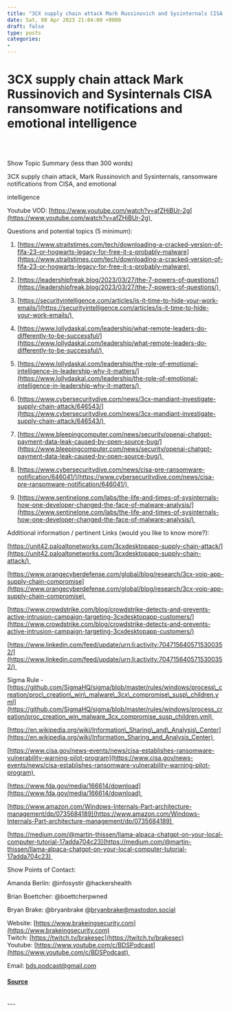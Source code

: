```yaml
---
title: "3CX supply chain attack Mark Russinovich and Sysinternals CISA ransomware notifications and emotional intelligence"
date: Sat, 08 Apr 2023 21:04:00 +0000
draft: false
type: posts
categories: 
- 
---
```

# 3CX supply chain attack Mark Russinovich and Sysinternals CISA ransomware notifications and emotional intelligence

<br/>

<br/>
 

Show Topic Summary (less than 300 words)

3CX supply chain attack, Mark Russinovich and Sysinternals, ransomware notifications from CISA, and emotional

intelligence

Youtube VOD: [https://www.youtube.com/watch?v=afZHiBUr-2g](https://www.youtube.com/watch?v=afZHiBUr-2g) 

 

Questions and potential topics (5 minimum):

1.  [https://www.straitstimes.com/tech/downloading-a-cracked-version-of-fifa-23-or-hogwarts-legacy-for-free-it-s-probably-malware](https://www.straitstimes.com/tech/downloading-a-cracked-version-of-fifa-23-or-hogwarts-legacy-for-free-it-s-probably-malware) 
    

2.  [https://leadershipfreak.blog/2023/03/27/the-7-powers-of-questions/](https://leadershipfreak.blog/2023/03/27/the-7-powers-of-questions/) 
    

3.  [https://securityintelligence.com/articles/is-it-time-to-hide-your-work-emails/](https://securityintelligence.com/articles/is-it-time-to-hide-your-work-emails/) 
    

4.  [https://www.lollydaskal.com/leadership/what-remote-leaders-do-differently-to-be-successful/](https://www.lollydaskal.com/leadership/what-remote-leaders-do-differently-to-be-successful/) 
    

5.  [https://www.lollydaskal.com/leadership/the-role-of-emotional-intelligence-in-leadership-why-it-matters/](https://www.lollydaskal.com/leadership/the-role-of-emotional-intelligence-in-leadership-why-it-matters/) 
    

6.  [https://www.cybersecuritydive.com/news/3cx-mandiant-investigate-supply-chain-attack/646543/](https://www.cybersecuritydive.com/news/3cx-mandiant-investigate-supply-chain-attack/646543/) 
    

7.  [https://www.bleepingcomputer.com/news/security/openai-chatgpt-payment-data-leak-caused-by-open-source-bug/](https://www.bleepingcomputer.com/news/security/openai-chatgpt-payment-data-leak-caused-by-open-source-bug/) 
    

8.  [https://www.cybersecuritydive.com/news/cisa-pre-ransomware-notification/646041/](https://www.cybersecuritydive.com/news/cisa-pre-ransomware-notification/646041/) 
    

9.  [https://www.sentinelone.com/labs/the-life-and-times-of-sysinternals-how-one-developer-changed-the-face-of-malware-analysis/](https://www.sentinelone.com/labs/the-life-and-times-of-sysinternals-how-one-developer-changed-the-face-of-malware-analysis/) 
    

Additional information / pertinent Links (would you like to know more?):

[https://unit42.paloaltonetworks.com/3cxdesktopapp-supply-chain-attack/](https://unit42.paloaltonetworks.com/3cxdesktopapp-supply-chain-attack/) 

[https://www.orangecyberdefense.com/global/blog/research/3cx-voip-app-supply-chain-compromise](https://www.orangecyberdefense.com/global/blog/research/3cx-voip-app-supply-chain-compromise) 

[https://www.crowdstrike.com/blog/crowdstrike-detects-and-prevents-active-intrusion-campaign-targeting-3cxdesktopapp-customers/](https://www.crowdstrike.com/blog/crowdstrike-detects-and-prevents-active-intrusion-campaign-targeting-3cxdesktopapp-customers/)

[https://www.linkedin.com/feed/update/urn:li:activity:7047156405715300352/](https://www.linkedin.com/feed/update/urn:li:activity:7047156405715300352/) 

Sigma Rule - [https://github.com/SigmaHQ/sigma/blob/master/rules/windows/process\_creation/proc\_creation\_win\_malware\_3cx\_compromise\_susp\_children.yml](https://github.com/SigmaHQ/sigma/blob/master/rules/windows/process_creation/proc_creation_win_malware_3cx_compromise_susp_children.yml) 

[https://en.wikipedia.org/wiki/Information\_Sharing\_and\_Analysis\_Center](https://en.wikipedia.org/wiki/Information_Sharing_and_Analysis_Center) 

[https://www.cisa.gov/news-events/news/cisa-establishes-ransomware-vulnerability-warning-pilot-program](https://www.cisa.gov/news-events/news/cisa-establishes-ransomware-vulnerability-warning-pilot-program) 

[https://www.fda.gov/media/166614/download](https://www.fda.gov/media/166614/download) 

[https://www.amazon.com/Windows-Internals-Part-architecture-management/dp/0735684189](https://www.amazon.com/Windows-Internals-Part-architecture-management/dp/0735684189) 

[https://medium.com/@martin-thissen/llama-alpaca-chatgpt-on-your-local-computer-tutorial-17adda704c23](https://medium.com/@martin-thissen/llama-alpaca-chatgpt-on-your-local-computer-tutorial-17adda704c23) 

Show Points of Contact:

Amanda Berlin: @infosystir @hackershealth 

Brian Boettcher: @boettcherpwned

Bryan Brake: @bryanbrake @bryanbrake@mastodon.social

Website: [https://www.brakeingsecurity.com](https://www.brakeingsecurity.com)  
Twitch: [https://twitch.tv/brakesec](https://twitch.tv/brakesec)  
Youtube: [https://www.youtube.com/c/BDSPodcast](https://www.youtube.com/c/BDSPodcast) 

Email: [bds.podcast@gmail.com](mailto:bds.podcast@gmail.com)

#### [Source](http://brakeingsecurity.com/3cx-supply-chain-attack-mark-russinovich-and-sysinternals-cisa-ransomware-notifications-and-emotional-intelligence)

<br/>
---
